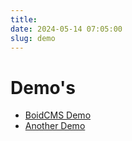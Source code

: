 ```yaml
---
title:
date: 2024-05-14 07:05:00
slug: demo
---
```


# Demo's

- [BoidCMS Demo](https://boidcms.alwaysdata.net)
- [Another Demo](https://shoaiyb.alwaysdata.net)

<!--
 - [Demo 1](https://boidcms.alwaysdata.net/)
 - [Demo 2](https://shoaiyb.alwaysdata.net/)

Get your own personal 5 minutes demo instantly at [here](https://boidcms-demo.alwaysdata.net/)
-->
